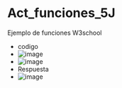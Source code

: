 # Act_funciones_5J
Ejemplo de funciones W3school
- codigo
- ![image](https://github.com/user-attachments/assets/426affef-3e0c-4716-83ba-76668697cffb)
- ![image](https://github.com/user-attachments/assets/98bfd6d2-7aec-4be5-824b-6c86a7c6aeb7)
- Respuesta
- ![image](https://github.com/user-attachments/assets/dcdce4c3-1af2-40e4-9b37-cbce5990883d)

